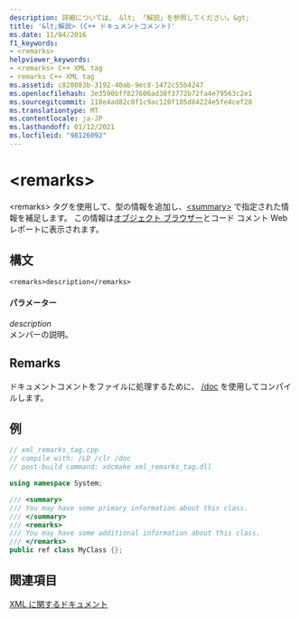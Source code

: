 ```yaml
---
description: 詳細については、 &lt; 「解説」を参照してください。&gt;
title: '&lt;解説> (C++ ドキュメントコメント)'
ms.date: 11/04/2016
f1_keywords:
- <remarks>
helpviewer_keywords:
- <remarks> C++ XML tag
- remarks C++ XML tag
ms.assetid: c820083b-3192-40ab-9ec8-1472c55b4247
ms.openlocfilehash: 3e3590bff827606ad38f3772b72fa4e79563c2e1
ms.sourcegitcommit: 118e4ad82c0f1c9ac120f105d84224e5fe4cef28
ms.translationtype: MT
ms.contentlocale: ja-JP
ms.lasthandoff: 01/12/2021
ms.locfileid: "98126092"
---
```

# <a name="ltremarksgt"></a>&lt;remarks&gt;

\<remarks> タグを使用して、型の情報を追加し、[\<summary>](summary-visual-cpp.md) で指定された情報を補足します。 この情報は[オブジェクト ブラウザー](/visualstudio/ide/viewing-the-structure-of-code)とコード コメント Web レポートに表示されます。

## <a name="syntax"></a>構文

```
<remarks>description</remarks>
```

#### <a name="parameters"></a>パラメーター

*description*<br/>
メンバーの説明。

## <a name="remarks"></a>Remarks

ドキュメントコメントをファイルに処理するために、 [/doc](doc-process-documentation-comments-c-cpp.md) を使用してコンパイルします。

## <a name="example"></a>例

```cpp
// xml_remarks_tag.cpp
// compile with: /LD /clr /doc
// post-build command: xdcmake xml_remarks_tag.dll

using namespace System;

/// <summary>
/// You may have some primary information about this class.
/// </summary>
/// <remarks>
/// You may have some additional information about this class.
/// </remarks>
public ref class MyClass {};
```

## <a name="see-also"></a>関連項目

[XML に関するドキュメント](xml-documentation-visual-cpp.md)
